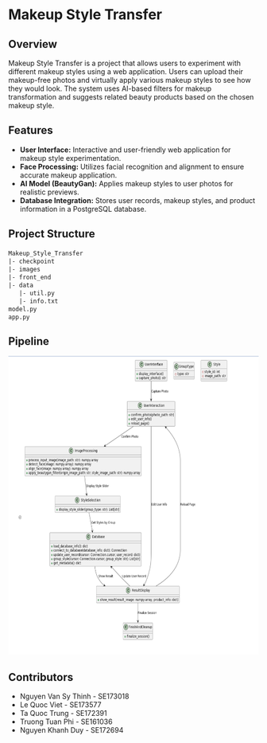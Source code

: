 # Makeup Style Transfer

## Overview

Makeup Style Transfer is a project that allows users to experiment with different makeup styles using a web application. Users can upload their makeup-free photos and virtually apply various makeup styles to see how they would look. The system uses AI-based filters for makeup transformation and suggests related beauty products based on the chosen makeup style.

## Features

- **User Interface:** Interactive and user-friendly web application for makeup style experimentation.
- **Face Processing:** Utilizes facial recognition and alignment to ensure accurate makeup application.
- **AI Model (BeautyGan):** Applies makeup styles to user photos for realistic previews.
- **Database Integration:** Stores user records, makeup styles, and product information in a PostgreSQL database.

## Project Structure

```plaintext
Makeup_Style_Transfer
|- checkpoint
|- images
|- front_end
|- data
   |- util.py
   |- info.txt
model.py
app.py
```

## Pipeline
<img src="pipeline.png" alt="Makeup Style Transfer PipeLine" width="800" height="600">

## Contributors 
- Nguyen Van Sy Thinh - SE173018
- Le Quoc Viet - SE173577
- Ta Quoc Trung - SE172391
- Truong Tuan Phi - SE161036
- Nguyen Khanh Duy - SE172694
